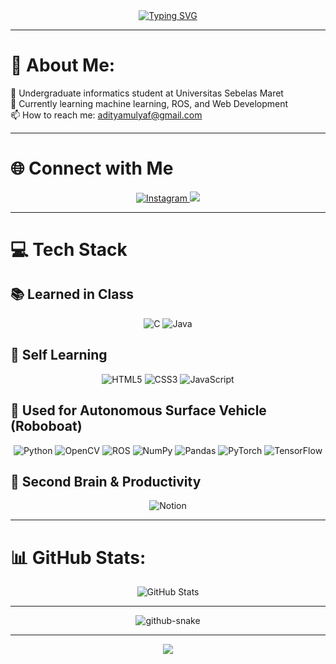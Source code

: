 <div align="center">
    <a href="https://git.io/typing-svg"><img src="https://readme-typing-svg.demolab.com?font=Times+New+Roman&size=90&pause=1000&color=F7F7F7&background=0099FF&center=true&vCenter=true&width=1584&height=396&lines=Hello%2C+World!" alt="Typing SVG" /></a>
</div>

---

# 👦 About Me:
🔭 Undergraduate informatics student at Universitas Sebelas Maret<br>
🌱 Currently learning machine learning, ROS, and Web Development<br>
📫 How to reach me: adityamulyaf@gmail.com<br>

---

# 🌐 Connect with Me
<div align="center">
    <a href="https://instagram.com/adityamulyaf" target="_blank">
        <img src="https://img.shields.io/badge/Instagram-%23E4405F.svg?logo=Instagram&logoColor=white" alt="Instagram">
    </a>
    <a href="https://linkedin.com/in/firizqi-aditya-mulya" target="_blank">
        <img src="https://img.shields.io/badge/LinkedIn-%230077B5.svg?logo=linkedin&logoColor=white">
    </a>
</div>

---

# 💻 Tech Stack
## 📚 Learned in Class
<div align="center">
  <img src="https://img.shields.io/badge/c-%2300599C.svg?style=flat&logo=c&logoColor=white" alt="C" />
  <img src="https://img.shields.io/badge/java-%23ED8B00.svg?style=flat&logo=openjdk&logoColor=white" alt="Java" />
</div>

## 🎨 Self Learning
<div align="center">
  <img src="https://img.shields.io/badge/html5-%23E34F26.svg?style=flat&logo=html5&logoColor=white" alt="HTML5" />
  <img src="https://img.shields.io/badge/css3-%231572B6.svg?style=flat&logo=css3&logoColor=white" alt="CSS3" />
  <img src="https://img.shields.io/badge/javascript-%23323330.svg?style=flat&logo=javascript&logoColor=%23F7DF1E" alt="JavaScript" />
</div>

## 🚤 Used for Autonomous Surface Vehicle (Roboboat)
<div align="center">
  <img src="https://img.shields.io/badge/python-3670A0?style=flat&logo=python&logoColor=ffdd54" alt="Python" />
  <img src="https://img.shields.io/badge/opencv-%23white.svg?style=flat&logo=opencv&logoColor=white" alt="OpenCV" />
  <img src="https://img.shields.io/badge/ros-%230A0FF9.svg?style=flat&logo=ros&logoColor=white" alt="ROS" />
  <img src="https://img.shields.io/badge/numpy-%23013243.svg?style=flat&logo=numpy&logoColor=white" alt="NumPy" />
  <img src="https://img.shields.io/badge/pandas-%23150458.svg?style=flat&logo=pandas&logoColor=white" alt="Pandas" />
  <img src="https://img.shields.io/badge/PyTorch-%23EE4C2C.svg?style=flat&logo=PyTorch&logoColor=white" alt="PyTorch" />
  <img src="https://img.shields.io/badge/TensorFlow-%23FF6F00.svg?style=flat&logo=TensorFlow&logoColor=white" alt="TensorFlow" />
</div>

## 📝 Second Brain & Productivity
<div align="center">
  <img src="https://img.shields.io/badge/Notion-%23000000.svg?style=flat&logo=notion&logoColor=white" alt="Notion" />
</div>

---

# 📊 GitHub Stats:
<div align="center">
    <img src="https://github-readme-stats.vercel.app/api/top-langs/?username=adityamulyaf&theme=shadow_blue&hide_border=false&include_all_commits=true&count_private=false&layout=compact" alt="GitHub Stats">
</div>

---

<div align="center">
    <picture>
    <source media="(prefers-color-scheme: dark)" srcset="https://raw.githubusercontent.com/Adityamulyaf/Adityamulyaf/output/github-snake-dark.svg" />
    <source media="(prefers-color-scheme: light)" srcset="https://raw.githubusercontent.com/Adityamulyaf/Adityamulyaf/output/github-snake.svg" />
    <img alt="github-snake" src="https://raw.githubusercontent.com/tobiasmeyhoefer/tobiasmeyhoefer/output/github-snake.svg" />
    </picture>
</div>

---

<div align="center">
  <img src="https://media1.tenor.com/m/vPnMgX6oF18AAAAC/frieren-himmel.gif">
</div>
